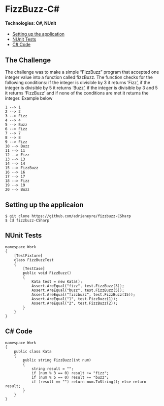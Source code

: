 # FizzBuzz-C#
#### Technologies: C#, NUnit

* [Setting up the application](#setup)
* [NUnit Tests](#tests)
* [C# Code](#code)

## The Challenge ##
The challenge was to make a simple “FizzBuzz” program that accepted one integer value into a function called fizzBuzz. The function checks for the following conditions: if the integer is divisible by 3 it returns ‘Fizz’, if the integer is divisible by 5 it returns ‘Buzz’, if the integer is divisible by 3 and 5 it returns ‘FizzBuzz’ and if none of the conditions are met it returns the integer. Example below
```shell
1 --> 1
2 --> 2
3 --> Fizz
4 --> 4
5 --> Buzz
6 --> Fizz
7 --> 7
8 --> 8
9 --> Fizz
10 --> Buzz
11 --> 11
12 --> Fizz
13 --> 13
14 --> 14
15 --> FizzBuzz
16 --> 16
17 --> 17
18 --> Fizz
19 --> 19
20 --> Buzz
```

## <a name="setup">Setting up the applicaion</a>
```
$ git clone https://github.com/adrianeyre/fizzbuzz-CSharp
$ cd fizzbuzz-CSharp
```

## <a name="tests">NUnit Tests</a> ##

```code
namespace Work
{
    [TestFixture]
    class FizzBuzzTest
    {
        [TestCase]
        public void FizzBuzz()
        {
            Kata test = new Kata();
            Assert.AreEqual("fizz", test.FizzBuzz(3));
            Assert.AreEqual("buzz", test.FizzBuzz(5));
            Assert.AreEqual("fizzbuzz", test.FizzBuzz(15));
            Assert.AreEqual("1", test.FizzBuzz(1));
            Assert.AreEqual("2", test.FizzBuzz(2));
        }
    }
}
```

## <a name="code">C# Code</a> ##
```code
namespace Work
{
    public class Kata
    {
        public string FizzBuzz(int num)
        {
            string result = "";
            if (num % 3 == 0) result += "fizz";
            if (num % 5 == 0) result += "buzz";
            if (result == "") return num.ToString(); else return result;
        }
    }
}
```
